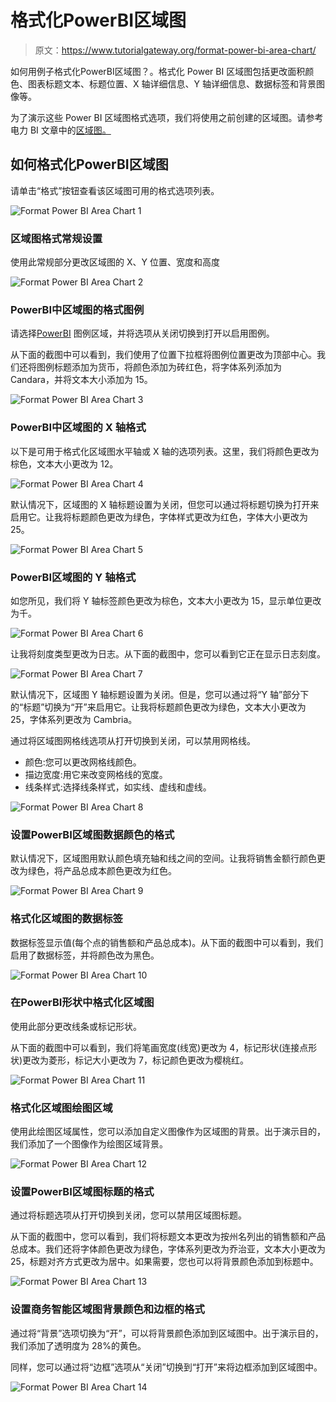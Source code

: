 # 格式化PowerBI区域图

> 原文：<https://www.tutorialgateway.org/format-power-bi-area-chart/>

如何用例子格式化PowerBI区域图？。格式化 Power BI 区域图包括更改面积颜色、图表标题文本、标题位置、X 轴详细信息、Y 轴详细信息、数据标签和背景图像等。

为了演示这些 Power BI 区域图格式选项，我们将使用之前创建的区域图。请参考电力 BI 文章中的[区域图。](https://www.tutorialgateway.org/area-chart-in-power-bi/)

## 如何格式化PowerBI区域图

请单击“格式”按钮查看该区域图可用的格式选项列表。

![Format Power BI Area Chart 1](img/16745c622f896ddaca6b24f622a79c5c.png)

### 区域图格式常规设置

使用此常规部分更改区域图的 X、Y 位置、宽度和高度

![Format Power BI Area Chart 2](img/ab638f6efd25773e42cc222d0b7afde2.png)

### PowerBI中区域图的格式图例

请选择[PowerBI](https://www.tutorialgateway.org/power-bi-tutorial/) 图例区域，并将选项从关闭切换到打开以启用图例。

从下面的截图中可以看到，我们使用了位置下拉框将图例位置更改为顶部中心。我们还将图例标题添加为货币，将颜色添加为砖红色，将字体系列添加为 Candara，并将文本大小添加为 15。

![Format Power BI Area Chart 3](img/af3fa7eb71446bdab16b58848257b47f.png)

### PowerBI中区域图的 X 轴格式

以下是可用于格式化区域图水平轴或 X 轴的选项列表。这里，我们将颜色更改为棕色，文本大小更改为 12。

![Format Power BI Area Chart 4](img/b7eba5772b021bdcef3a1f1076783e86.png)

默认情况下，区域图的 X 轴标题设置为关闭，但您可以通过将标题切换为打开来启用它。让我将标题颜色更改为绿色，字体样式更改为红色，字体大小更改为 25。

![Format Power BI Area Chart 5](img/4ec710dcb17d0d1fe43865d11f9337f6.png)

### PowerBI区域图的 Y 轴格式

如您所见，我们将 Y 轴标签颜色更改为棕色，文本大小更改为 15，显示单位更改为千。

![Format Power BI Area Chart 6](img/88bcb0a9add898a3404d214424875c33.png)

让我将刻度类型更改为日志。从下面的截图中，您可以看到它正在显示日志刻度。

![Format Power BI Area Chart 7](img/0f5b7c550ff27adc9d780c73b6ab6724.png)

默认情况下，区域图 Y 轴标题设置为关闭。但是，您可以通过将“Y 轴”部分下的“标题”切换为“开”来启用它。让我将标题颜色更改为绿色，文本大小更改为 25，字体系列更改为 Cambria。

通过将区域图网格线选项从打开切换到关闭，可以禁用网格线。

*   颜色:您可以更改网格线颜色。
*   描边宽度:用它来改变网格线的宽度。
*   线条样式:选择线条样式，如实线、虚线和虚线。

![Format Power BI Area Chart 8](img/48b69942ae3f425f6259bedb9ea4c586.png)

### 设置PowerBI区域图数据颜色的格式

默认情况下，区域图用默认颜色填充轴和线之间的空间。让我将销售金额行颜色更改为绿色，将产品总成本颜色更改为红色。

![Format Power BI Area Chart 9](img/8e18d86f44597a63f6846c68b582de51.png)

### 格式化区域图的数据标签

数据标签显示值(每个点的销售额和产品总成本)。从下面的截图中可以看到，我们启用了数据标签，并将颜色改为黑色。

![Format Power BI Area Chart 10](img/59e0f724eb813d69d4f15cc3b37b1738.png)

### 在PowerBI形状中格式化区域图

使用此部分更改线条或标记形状。

从下面的截图中可以看到，我们将笔画宽度(线宽)更改为 4，标记形状(连接点形状)更改为菱形，标记大小更改为 7，标记颜色更改为樱桃红。

![Format Power BI Area Chart 11](img/b00bf1bf3b6b2a4c331ee0a21a82ceb5.png)

### 格式化区域图绘图区域

使用此绘图区域属性，您可以添加自定义图像作为区域图的背景。出于演示目的，我们添加了一个图像作为绘图区域背景。

![Format Power BI Area Chart 12](img/d13432a8e3a17d75f41a00fc95bf0f14.png)

### 设置PowerBI区域图标题的格式

通过将标题选项从打开切换到关闭，您可以禁用区域图标题。

从下面的截图中，您可以看到，我们将标题文本更改为按州名列出的销售额和产品总成本。我们还将字体颜色更改为绿色，字体系列更改为乔治亚，文本大小更改为 25，标题对齐方式更改为居中。如果需要，您也可以将背景颜色添加到标题中。

![Format Power BI Area Chart 13](img/06ab09f4b4a21af7345bec4d4ae857ab.png)

### 设置商务智能区域图背景颜色和边框的格式

通过将“背景”选项切换为“开”，可以将背景颜色添加到区域图中。出于演示目的，我们添加了透明度为 28%的黄色。

同样，您可以通过将“边框”选项从“关闭”切换到“打开”来将边框添加到区域图中。

![Format Power BI Area Chart 14](img/2485e2865a204f83e72c774bde404031.png)